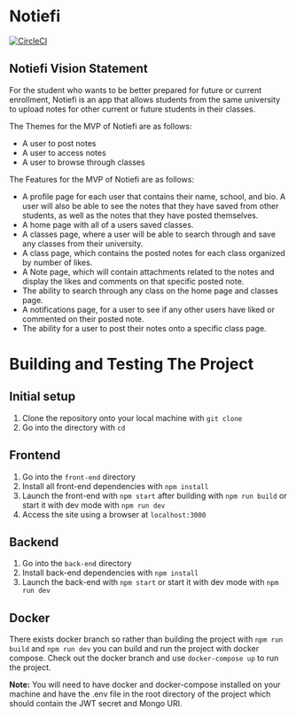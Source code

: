 # Notiefi

[![CircleCI](https://circleci.com/gh/Verse1/notiefie/tree/master.svg?style=svg)](https://circleci.com/gh/Verse1/notiefie/tree/master)

## Notiefi Vision Statement

For the student who wants to be better prepared for future or current enrollment, Notiefi is an app that allows students from the same university to upload notes for other current or future students in their classes. 

The Themes for the MVP of Notiefi are as follows:
- A user to post notes
- A user to access notes
- A user to browse through classes

The Features for the MVP of Notiefi are as follows:
- A profile page for each user that contains their name, school, and bio. A user will also be able to see the notes that they have saved from other students, as well as the notes that they have posted themselves. 
- A home page with all of a users saved classes.
- A classes page, where a user will be able to search through and save any classes from their university.
- A class page, which contains the posted notes for each class organized by number of likes. 
- A Note page, which will contain attachments related to the notes and display the likes and comments on that specific posted note. 
- The ability to search through any class on the home page and classes page.
- A notifications page, for a user to see if any other users have liked or commented on their posted note. 
- The ability for a user to post their notes onto a specific class page. 

# Building and Testing The Project
## Initial setup
1. Clone the repository onto your local machine with ```git clone```
2. Go into the directory with ```cd```

## Frontend 
1. Go into the ```front-end``` directory
2. Install all front-end dependencies with ```npm install```
3. Launch the front-end with ```npm start``` after building with ```npm run build``` or start it with dev mode with ```npm run dev```
4. Access the site using a browser at ```localhost:3000```

## Backend 
1. Go into the ```back-end``` directory
2. Install back-end dependencies with ```npm install```
3. Launch the back-end with ```npm start``` or start it with dev mode with ```npm run dev```


## Docker

There exists docker branch so rather than building the project with ```npm run build``` and ```npm run dev``` you can build and run the project with docker compose. Check out the docker branch and use ```docker-compose up``` to run the project. 

**Note:** You will need to have docker and docker-compose installed on your machine and have the .env file in the root directory of the project which should contain the JWT secret and Mongo URI.